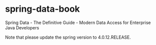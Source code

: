 # spring-data-book
Spring Data - The Definitive Guide - Modern Data Access for Enterprise Java Developers

Note that please update the spring version to 4.0.12.RELEASE.
